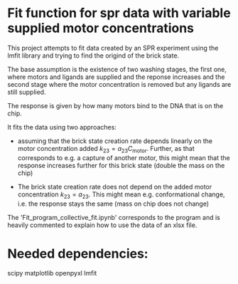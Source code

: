 # Fit function for spr data with variable supplied motor concentrations

This project attempts to fit data created by an SPR experiment using the lmfit library and trying to find the origind of the brick state.

The base assumption is the existence of two washing stages, the first one, where motors and ligands are supplied and the reponse increases and the second stage where the motor concentration is removed but any ligands are still supplied. 

The response is given by how many motors bind to the DNA that is on the chip.

It fits the data using two approaches:

* assuming that the brick state creation rate depends linearly on the motor concentration added $k_{23} = a_{23} C_\text{motor}$. Further, as that corresponds to e.g. a capture of another motor, this might mean that the response increases further for this brick state (double the mass on the chip)

* The brick state creation rate does not depend on the added motor concentration $k_{23} = a_{23}$. This might mean e.g. conformational change, i.e. the response stays the same (mass on chip does not change)


The 'Fit_program_collective_fit.ipynb' corresponds to the program and is heavily commented to explain how to use the data of an xlsx file.


# Needed dependencies:
scipy
matplotlib
openpyxl
lmfit
